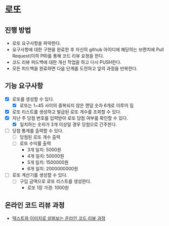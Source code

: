 # 로또

## 진행 방법

- 로또 요구사항을 파악한다.
- 요구사항에 대한 구현을 완료한 후 자신의 github 아이디에 해당하는 브랜치에 Pull Request(이하 PR)를 통해 코드 리뷰 요청을 한다.
- 코드 리뷰 피드백에 대한 개선 작업을 하고 다시 PUSH한다.
- 모든 피드백을 완료하면 다음 단계를 도전하고 앞의 과정을 반복한다.

## 기능 요구사항

- [X] 로또를 생성할 수 있다.
  - [X] 로또는 1~45 사이의 중복되지 않은 랜덤 숫자 6개로 이루어 짐
- [X] 로또 리스트를 생성하고 발급된 로또 개수를 조회할 수 있다.
- [X] 지난 주 당첨 번호를 입력받아 로또 당첨 여부를 확인할 수 있다.
  - [X] 일치하는 숫자가 3개 이상일 경우 당첨으로 간주한다.
- [ ] 당첨 통계를 출력할 수 있다.
  - [ ] 당첨된 로또 개수 출력
  - [ ] 로또 수익률 출력
    - 3개 일치: 5000원
    - 4개 일치: 50000원
    - 5개 일치: 1500000원
    - 6개 일치: 2000000000원
- [ ] 로또 계산기를 생성할 수 있다.
  - [ ] 구입 금액으로 로또 리스트를 생성한다.
    - 로또 1장 가경: 1000원

## 온라인 코드 리뷰 과정

- [텍스트와 이미지로 살펴보는 온라인 코드 리뷰 과정](https://github.com/next-step/nextstep-docs/tree/master/codereview)
